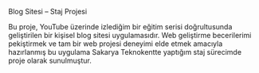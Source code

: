 Blog Sitesi – Staj Projesi

Bu proje, YouTube üzerinde izlediğim bir eğitim serisi doğrultusunda geliştirilen bir kişisel blog sitesi uygulamasıdır. Web geliştirme becerilerimi pekiştirmek ve tam bir web projesi deneyimi elde etmek amacıyla hazırlanmış bu uygulama Sakarya Teknokentte yaptığım staj sürecimde proje olarak sunulmuştur.
